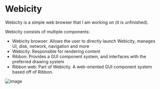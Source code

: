 # Webicity

Webicity is a simple web browser that I am working on (it is unfinished).

Webicity consists of multiple components:
* Webicity browser: Allows the user to directly launch Webicity, manages UI, disk, network, navigation and more
* Webicity: Responsible for rendering content
* Ribbon: Provides a GUI component system, and interfaces with the preferred drawing system
* Ribbon web: Part of Webicity. A web-oriented GUI component system based off of Ribbon.

![image](https://user-images.githubusercontent.com/15697938/114628333-b0c13400-9c84-11eb-8771-482f2431ff16.png)
